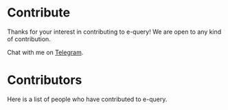 <script setup>
import { VPTeamMembers } from 'vitepress/theme';

const members = [
  {
    name: 'Mohammad Javad Khademian',
    title: 'Creator',
    avatar: 'https://www.github.com/mjkhonline.png',
    links: [
      { icon: 'github', link: 'https://www.github.com/mjkhonline' },
      { icon: 'linkedin', link: 'https://www.linkedin.com/in/mjkhademian/' },
      { icon: 'instagram', link: 'https://instagram.com/mohammad.jkh' }
    ]
  }
]
</script>

# Contribute

Thanks for your interest in contributing to e-query!
We are open to any kind of contribution.

Chat with me on [Telegram](https://t.me/mjkhonline).


# Contributors

Here is a list of people who have contributed to e-query.
<VPTeamMembers size="medium" :members="members" />
